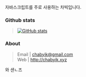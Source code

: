 자바스크립트를 주로 사용하는 차빅입니다.  

### Github stats  
> [![GitHub stats](https://github-readme-stats.vercel.app/api?username=chabyik&bg_color=10,84fab0,8fd3f4&text_color=ffffff&title_color=ffffff)](https://github.com/anuraghazra/github-readme-stats)  

### About  
> Email | <chabyik@gmail.com>  
> Web | <http://chabyik.xyz>

와 샌ㄴ즈

<!--
**chabyik/chabyik** is a ✨ _special_ ✨ repository because its `README.md` (this file) appears on your GitHub profile.

Here are some ideas to get you started:

- 🔭 I’m currently working on ...
- 🌱 I’m currently learning ...
- 👯 I’m looking to collaborate on ...
- 🤔 I’m looking for help with ...
- 💬 Ask me about ...
- 📫 How to reach me: ...
- 😄 Pronouns: ...
- ⚡ Fun fact: ...
-->
